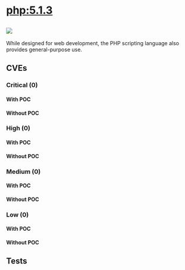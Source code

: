 # [php:5.1.3](https://hub.docker.com/_/php?tab=tags)
![](https://img.shields.io/static/v1?label=tag&message=5.1.3&color=blue)
---
<p>
While designed for web development, the PHP scripting language also provides general-purpose use.
</p>

## CVEs
### Critical (0)
#### With POC

#### Without POC


### High (0)
#### With POC

#### Without POC


### Medium (0)
#### With POC

#### Without POC


### Low (0)
#### With POC

#### Without POC


## Tests

